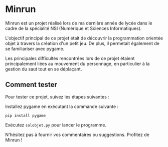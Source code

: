 # Minrun

Minrun est un projet réalisé lors de ma dernière année de lycée dans le cadre de la spécialité NSI (Numérique et Sciences Informatiques). 

L'objectif principal de ce projet était de découvrir la programmation orientée objet à travers la création d'un petit jeu. De plus, il permetait également de se familiariser avec pygame.

Les principales difficultés rencontrées lors de ce projet étaient principalement liées au mouvement du personnage, en particulier à la gestion du saut tout en se déplaçant. 

## Comment tester

Pour tester ce projet, suivez les étapes suivantes :

Installez pygame en exécutant la commande suivante :
```
pip install pygame
```

Exécutez ```solobjet.py``` pour lancer le programme.

N'hésitez pas à fournir vos commentaires ou suggestions. Profitez de Minrun !
